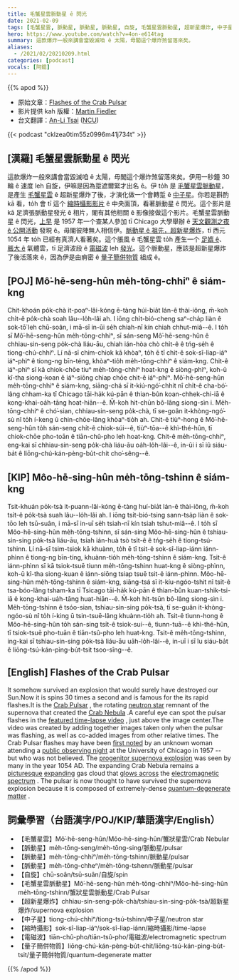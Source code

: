 ```yaml
---
title: 毛蟹星雲脈動星 ê 閃光
date: 2021-02-09
tags: [毛蟹星雲, 脈動星, 脈動星, 脈動星, 自旋, 毛蟹星雲脈動星, 超新星爆炸, 中子星, 縮時攝影, 電磁波, 量子簡併物質]
hero: https://www.youtube.com/watch?v=4on-e614tag
summary: 這款爆炸一般來講會當毀滅咱 ê 太陽，毋閣這个爆炸煞留落來矣。
aliases:
  - /2021/02/20210209.html
categories: [podcast]
vocals: [阿錕]
---
```


{{% apod %}}

- 原始文章：[Flashes of the Crab Pulsar](https://apod.nasa.gov/apod/ap210209.html)
- 影片提供 kah 版權：[Martin Fiedler](http://%20martin%20.dot.%20fiedler%20@at@%20mail%20.dot.%20de)
- 台文翻譯：[An-Li Tsai](mailto:thianbun.taigi@gmail.com) ([NCU](https://www.astro.ncu.edu.tw))

{{< podcast "cklzea0tim55z0996m41j734t" >}}

## [漢羅] 毛蟹星雲脈動星 ê 閃光

這款爆炸一般來講會當毀滅咱 ê 太陽，毋閣這个爆炸煞留落來矣。伊用一秒鐘 30 輪 ê 速度 leh 自旋，伊嘛是因為踅遮爾緊才出名 ê。伊 to̍h 是 [毛蟹星雲脈動星](https://en.wikipedia.org/wiki/Crab_Pulsar)，是產生 [毛蟹星雲](https://apod.nasa.gov/apod/ap200906.html) ê 超新星爆炸了後，才演化做一个會轉踅 ê [中子星](https://www.nasa.gov/mission_pages/GLAST/science/neutron_stars.html)。你若是斟酌 kā 看，to̍h 會 tī 這个 [縮時攝影影片](https://youtu.be/4on-e614tag) ê 中央面頂，看著脈動星 ê 閃光。這个影片是 kā 足濟張脈動星發光 ê 相片，閣有其他相關 ê 影像接做這个影片。毛蟹星雲脈動星 ê 閃光，[上早](https://pos.sissa.it/099/014/pdf) 是 1957 年一个查某人參加 tī Chicago 大學舉辦 ê [天文觀測之夜 ê 公開活動](https://nightsky.jpl.nasa.gov/event-list.cfm) 發現 ê。毋閣彼陣無人相信伊。[脈動星 ê 祖先，超新星爆炸](https://earthsky.org/clusters-nebulae-galaxies/crab-nebula-was-an-exploding-star)，tī 西元 1054 年 to̍h 已經有真濟人看著矣。這个脹風 ê 毛蟹星雲 to̍h 產生一个 [足媠 ê](https://apod.nasa.gov/apod/ap160708.html)、[脹大 ê](https://www.astrobin.com/full/327338/0/) 氣體雲，tī 足濟波段 ê [電磁波](https://science.nasa.gov/ems/01_intro) leh [發光](https://youtu.be/yf3Jd51pnuk)。這个脈動星，應該是超新星爆炸了後活落來 ê，因為伊是由痟密 ê [量子簡併物質](https://en.wikipedia.org/wiki/Degenerate_matter) 組成 ê。

## [POJ] Mô͘-hē-seng-hûn me̍h-tōng-chhiⁿ ê siám-kng

Chit-khoán po̍k-chà it-poaⁿ-lâi-kóng ē-tàng húi-bia̍t lán-ê thài-iông, m̄-koh chi̍t-ê po̍k-chà soah lâu--lo̍h-lâi ah. I iōng chi̍t-bió-cheng saⁿ-cha̍p liàn ê sok-tō͘ leh chū-soân, i mā-sī in-ūi se̍h chiah-nī kín chiah chhut-miâ--ê. I to̍h sī Mô͘-hē-seng-hûn me̍h-tōng-chhiⁿ, sī sán-seng Mô͘-hē-seng-hûn ê chhiau-sin-seng po̍k-chà liáu-āu, chiah ián-hòa chò chi̍t-ê ê tńg-se̍h ê tiong-chú-chhiⁿ. Lí nā-sī chim-chiok kā khòaⁿ, to̍h ē tī chit-ê sok-sî-liap-iáⁿ iáⁿ-phìⁿ ê tiong-ng bīn-téng, khòaⁿ-tio̍h me̍h-tōng-chhiⁿ ê siám-kng. Chit-ê iáⁿ-phìⁿ sī kā chiok-chōe tiuⁿ me̍h-tōng-chhiⁿ hoat-kng ê siòng-phìⁿ, koh-ū kî-tha siong-koan ê iáⁿ-siōng chiap chōe chit-ê iáⁿ-phìⁿ. Mô͘-hē-seng-hûn me̍h-tōng-chhiⁿ ê siám-kng, siāng-chá sī it-kiú-ngó͘-chhit nî chi̍t-ê cha-bó͘-lâng chham-ka tī Chicago tāi-ha̍k kú-pān ê thian-bûn koan-chhek-chi-iā ê kong-khai-oa̍h-tāng hoat-hiān--ê. M̄-koh hit-chūn bô-lâng siong-sìn i. Me̍h-tōng-chhiⁿ ê chó͘-sian, chhiau-sin-seng po̍k-chà, tī se-goân it-khòng-ngó͘-sù nî to̍h í-keng ū chin-chōe-lâng khòaⁿ-tio̍h ah. Chit-ê tiùⁿ-hong ê Mô͘-hē-seng-hûn to̍h sán-seng chi̍t-ê chiok-súi--ê, tiùⁿ-tōa--ê khì-thé-hûn, tī chiok-chōe pho-toān ê tiān-chû-pho leh hoat-kng. Chit-ê me̍h-tōng-chhiⁿ, eng-kai sī chhiau-sin-seng po̍k-chà liáu-āu oa̍h-lo̍h-lâi--ê, in-ūi i sī iû siáu-ba̍t ê liōng-chú-kán-pèng-bu̍t-chit cho͘-sêng--ê.

## [KIP] Môo-hē-sing-hûn me̍h-tōng-tshinn ê siám-kng

Tsit-khuán po̍k-tsà it-puann-lâi-kóng ē-tàng huí-bia̍t lán-ê thài-iông, m̄-koh tsi̍t-ê po̍k-tsà suah lâu--lo̍h-lâi ah. I iōng tsi̍t-bió-tsing sann-tsa̍p liàn ê sok-tōo leh tsū-suân, i mā-sī in-uī se̍h tsiah-nī kín tsiah tshut-miâ--ê. I to̍h sī Môo-hē-sing-hûn me̍h-tōng-tshinn, sī sán-sing Môo-hē-sing-hûn ê tshiau-sin-sing po̍k-tsà liáu-āu, tsiah ián-huà tsò tsi̍t-ê ê tńg-se̍h ê tiong-tsú-tshinn. Lí nā-sī tsim-tsiok kā khuànn, to̍h ē tī tsit-ê sok-sî-liap-iánn iánn-phìnn ê tiong-ng bīn-tíng, khuànn-tio̍h me̍h-tōng-tshinn ê siám-kng. Tsit-ê iánn-phìnn sī kā tsiok-tsuē tiunn me̍h-tōng-tshinn huat-kng ê siòng-phìnn, koh-ū kî-tha siong-kuan ê iánn-siōng tsiap tsuē tsit-ê iánn-phìnn. Môo-hē-sing-hûn me̍h-tōng-tshinn ê siám-kng, siāng-tsá sī it-kíu-ngóo-tshit nî tsi̍t-ê tsa-bóo-lâng tsham-ka tī Tsicago tāi-ha̍k kú-pān ê thian-bûn kuan-tshik-tsi-iā ê kong-khai-ua̍h-tāng huat-hiān--ê. M̄-koh hit-tsūn bô-lâng siong-sìn i. Me̍h-tōng-tshinn ê tsóo-sian, tshiau-sin-sing po̍k-tsà, tī se-guân it-khòng-ngóo-sù nî to̍h í-king ū tsin-tsuē-lâng khuànn-tio̍h ah. Tsit-ê tìunn-hong ê Môo-hē-sing-hûn to̍h sán-sing tsi̍t-ê tsiok-suí--ê, tìunn-tuā--ê khì-thé-hûn, tī tsiok-tsuē pho-tuān ê tiān-tsû-pho leh huat-kng. Tsit-ê me̍h-tōng-tshinn, ing-kai sī tshiau-sin-sing po̍k-tsà liáu-āu ua̍h-lo̍h-lâi--ê, in-uī i sī îu siáu-ba̍t ê liōng-tsú-kán-pìng-bu̍t-tsit tsoo-sîng--ê.

## [English] Flashes of the Crab Pulsar 

It somehow survived an explosion that would surely have destroyed our Sun.Now it is spins 30 times a second and is famous for the its rapid flashes.It is the [Crab Pulsar](https://en.wikipedia.org/wiki/Crab_Pulsar) , the rotating [neutron star](https://www.nasa.gov/mission_pages/GLAST/science/neutron_stars.html) remnant of the supernova that created the [Crab Nebula](https://apod.nasa.gov/apod/ap200906.html) .A careful eye can spot the pulsar flashes in the [featured time-lapse video](https://youtu.be/4on-e614tag) , just above the image center.The video was created by adding together images taken only when the pulsar was flashing, as well as co-added images from other relative times. The Crab Pulsar flashes may have been [first noted](https://pos.sissa.it/099/014/pdf) by an unknown woman attending a [public observing night](https://nightsky.jpl.nasa.gov/event-list.cfm) at the University of Chicago in 1957 -- but who was not believed. The [progenitor supernova explosion](https://earthsky.org/clusters-nebulae-galaxies/crab-nebula-was-an-exploding-star) was seen by many in the year 1054 AD. The expanding Crab Nebula remains a [picturesque](https://apod.nasa.gov/apod/ap160708.html) [expanding](https://www.astrobin.com/full/327338/0/) gas cloud that [glows across](https://youtu.be/yf3Jd51pnuk) the [electromagnetic spectrum](https://science.nasa.gov/ems/01_intro) . The pulsar is now thought to have survived the supernova explosion because it is composed of extremely-dense [quantum-degenerate matter](https://en.wikipedia.org/wiki/Degenerate_matter) .

## 詞彙學習（台語漢字/POJ/KIP/華語漢字/English）

- 【毛蟹星雲】Mô͘-hē-seng-hûn/Môo-hē-sing-hûn/蟹狀星雲/Crab Nebular
- 【脈動星】me̍h-tōng-seng/me̍h-tōng-sing/脈動星/pulsar
- 【脈動星】me̍h-tōng-chhiⁿ/me̍h-tōng-tshinn/脈動星/pulsar
- 【脈動星】me̍h-tōng-chheⁿ/me̍h-tōng-tshenn/脈動星/pulsar
- 【自旋】chū-soân/tsū-suân/自旋/spin
- 【毛蟹星雲脈動星】Mô͘-hē-seng-hûn me̍h-tōng-chhiⁿ/Môo-hē-sing-hûn me̍h-tōng-tshinn/蟹狀星雲脈動星/Crab Pulsar
- 【超新星爆炸】chhiau-sin-seng-po̍k-chà/tshiau-sin-sing-po̍k-tsà/超新星爆炸/supernova explosion
- 【中子星】tiong-chú-chhiⁿ/tiong-tsú-tshinn/中子星/neutron star
- 【縮時攝影】sok-sî-liap-iáⁿ/sok-sî-liap-iánn/縮時攝影/time-lapse
- 【電磁波】tiān-chû-pho/tiān-tsû-pho/電磁波/electromagnetic spectrum
- 【量子簡併物質】liōng-chú-kán-pèng-bu̍t-chit/liōng-tsú-kán-pìng-bu̍t-tsit/量子簡併物質/quantum-degenerate matter

{{% /apod %}}
